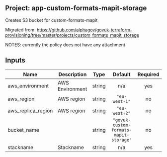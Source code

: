 ## Project: app-custom-formats-mapit-storage

Creates S3 bucket for custom-formats-mapit

Migrated from:
https://github.com/alphagov/govuk-terraform-provisioning/tree/master/projects/custom_formats_mapit_storage

NOTES: currently the policy does not have any attachment

## Inputs

| Name | Description | Type | Default | Required |
|------|-------------|:----:|:-----:|:-----:|
| aws\_environment | AWS Environment | string | n/a | yes |
| aws\_region | AWS region | string | `"eu-west-1"` | no |
| aws\_replica\_region | AWS region | string | `"eu-west-2"` | no |
| bucket\_name |  | string | `"govuk-custom-formats-mapit-storage"` | no |
| stackname | Stackname | string | n/a | yes |

